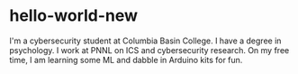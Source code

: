 # hello-world-new
I'm a cybersecurity student at Columbia Basin College. I have a degree in psychology. I work at PNNL on ICS and cybersecurity research. On my free time, I am learning some ML and dabble in Arduino kits for fun.
